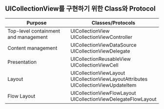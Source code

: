 ## UICollectionView를 구현하기 위한 Class와 Protocol

|Purpose|Classes/Protocols|
|---|---|
|Top-level containment and management|UICollectionView<br>UICollectionViewController|
|Content management|UICollectionViewDataSource<br>UICollectionViewDelegate|
|Presentation|UICollectionReusableView<br>UICollectionViewCell|
|Layout|UICollectionViewLayout<br>UICollectionViewLayoutAttributes<br>UICollectionViewUpdateItem|
|Flow Layout|UICollectionViewFlowLayout<br>UICollectionViewDelegateFlowLayout|
